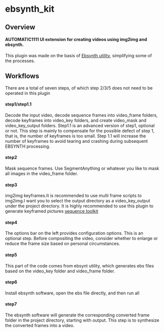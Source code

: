 # ebsynth_kit

## Overview
#### AUTOMATIC1111 UI extension for creating videos using img2img and ebsynth.

This plugin was made on the basis of [Ebsynth utility](https://github.com/s9roll7/ebsynth_utility), simplifying some of the processes.

## Workflows

There are a total of seven steps, of which step 2/3/5 does not need to be operated in this plugin

#### step1/step1.1

Decode the input video, decode sequence frames into video_frame folders, decode keyframes into video_key folders, and create video_mask and video_key_output folders.
Step1.1 is an advanced version of step1, optional or not. This step is mainly to compensate for the possible defect of step 1, that is, the number of keyframes is too small. Step 1.1 will increase the number of keyframes to avoid tearing and crashing during subsequent EBSYNTH processing.

#### step2

Mask sequence frames.
Use SegmentAnything or whatever you like to mask all images in the video_frame folder.

#### step3

img2img keyframes.It is recommended to use multi frame scripts to img2img.I want you to select the output directory as a video_key_output under the project directory.
It is highly recommended to use this plugin to generate keyframed pictures [sequence toolkit](https://github.com/OedoSoldier/sd-webui-image-sequence-toolkit)

#### step4 

The options bar on the left provides configuration options. This is an optional step. Before compositing the video, consider whether to enlarge or reduce the frame size based on personal circumstances.

#### step5

This part of the code comes from ebsynt utility, which generates ebs files based on the video_key folder and video_frame folder.

#### step6

Install ebsynth software, open the ebs file directly, and then run all

#### step7

The ebsynth software will generate the corresponding converted frame folder in the project directory, starting with output. This step is to synthesize the converted frames into a video.



